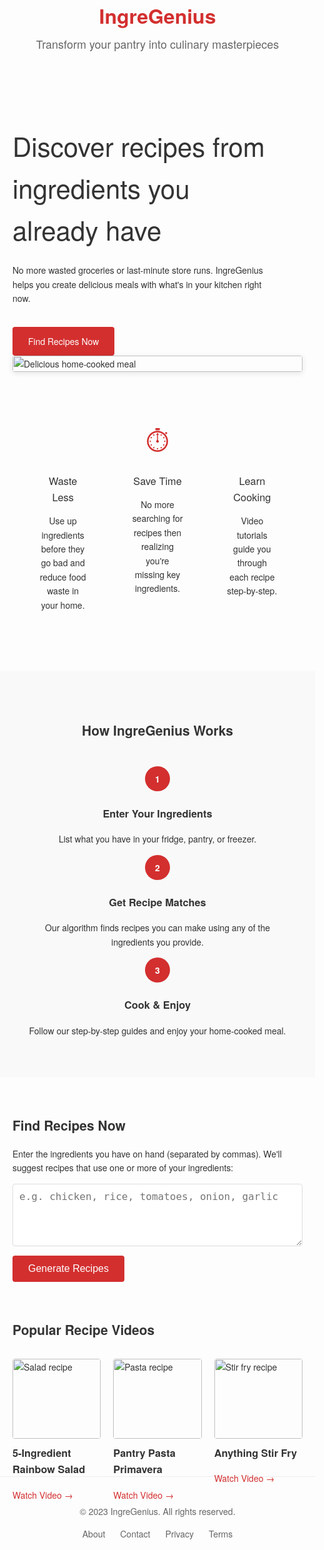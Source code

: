 <!DOCTYPE html>
<html lang="en">
<head>
  <meta charset="UTF-8">
  <meta name="viewport" content="width=device-width, initial-scale=1.0">
  <title>IngreGenius - Create Recipes from Your Ingredients</title>
  <style>
    body {
      font-family: 'Helvetica Neue', Arial, sans-serif;
      line-height: 1.6;
      color: #333;
      width: 100%;
      margin: 0;
      padding: 0;
    }
    
    header {
      padding: 30px 20px;
      border-bottom: 1px solid #eee;
      margin-bottom: 40px;
      display: flex;
      flex-direction: column;
      align-items: flex-start;
    }
    
    .logo {
      font-size: 32px;
      font-weight: 700;
      color: #d32f2f;
      margin-bottom: 5px;
    }
    
    .tagline {
      font-size: 18px;
      color: #666;
    }
    
    .hero {
      display: flex;
      align-items: center;
      margin-bottom: 50px;
      flex-wrap: wrap;
      padding: 0 20px;
    }
    
    .hero-text {
      flex: 1;
      padding-right: 40px;
      min-width: 280px;
    }
    
    .hero-image {
      flex: 1;
      min-width: 280px;
    }
    
    .hero-image img {
      width: 100%;
      border-radius: 4px;
      box-shadow: 0 2px 10px rgba(0, 0, 0, 0.1);
    }
    
    h1 {
      font-size: 42px;
      font-weight: 300;
      margin-bottom: 20px;
    }
    
    .cta-button {
      display: inline-block;
      background-color: #d32f2f;
      color: white;
      padding: 12px 25px;
      text-decoration: none;
      border-radius: 4px;
      font-weight: 500;
      margin-top: 20px;
      transition: background-color 0.3s;
    }
    
    .cta-button:hover {
      background-color: #b71c1c;
    }
    
    .features {
      display: grid;
      grid-template-columns: repeat(3, 1fr);
      gap: 30px;
      margin: 60px 20px;
    }
    
    .feature {
      text-align: center;
      padding: 20px;
    }
    
    .feature-icon {
      font-size: 36px;
      color: #d32f2f;
      margin-bottom: 15px;
    }
    
    .feature h3 {
      font-weight: 500;
      margin-bottom: 10px;
    }
    
    .how-it-works {
      background-color: #f9f9f9;
      padding: 50px 20px;
      margin: 60px 0;
    }
    
    .how-it-works h2 {
      text-align: center;
      margin-bottom: 40px;
    }
    
    .steps {
      display: flex;
      justify-content: space-between;
      flex-wrap: wrap;
      max-width: 1200px;
      margin: 0 auto;
    }
    
    .step {
      flex: 1;
      text-align: center;
      padding: 0 20px;
      min-width: 200px;
    }
    
    .step-number {
      background-color: #d32f2f;
      color: white;
      width: 40px;
      height: 40px;
      border-radius: 50%;
      display: flex;
      align-items: center;
      justify-content: center;
      margin: 0 auto 15px;
      font-weight: 700;
    }
    
    section {
      margin-bottom: 60px;
      padding: 0 20px;
    }
    
    /* Recipe Finder and Results */
    #recipe-finder textarea {
      width: 100%;
      height: 100px;
      padding: 10px;
      border: 1px solid #ddd;
      border-radius: 4px;
      font-size: 16px;
    }
    
    #recipe-finder button {
      margin-top: 15px;
      background-color: #d32f2f;
      color: white;
      padding: 12px 25px;
      border: none;
      border-radius: 4px;
      font-size: 16px;
      cursor: pointer;
      transition: background-color 0.3s;
    }
    
    #recipe-finder button:hover {
      background-color: #b71c1c;
    }
    
    #results {
      margin-top: 30px;
    }
    
    .recipe-card {
      border: 1px solid #eee;
      border-radius: 4px;
      padding: 20px;
      margin-top: 20px;
      box-shadow: 0 2px 8px rgba(0, 0, 0, 0.1);
    }
    
    .recipe-card h3 {
      margin: 0 0 10px;
      color: #d32f2f;
    }
    
    .recipe-card p {
      margin: 5px 0;
    }
    
    .recipe-card ol {
      margin: 10px 0 0 20px;
    }
    
    .no-results {
      color: #d32f2f;
      text-align: center;
      font-size: 18px;
      margin-top: 20px;
    }
    
    /* Popular Videos Section */
    .videos-grid {
      display: grid;
      grid-template-columns: repeat(3, 1fr);
      gap: 20px;
      margin-top: 30px;
      max-width: 1200px;
      margin-left: auto;
      margin-right: auto;
    }
    
    .videos-grid img {
      width: 100%;
      border-radius: 4px;
    }
    
    .videos-grid h3 {
      margin-top: 10px;
    }
    
    .videos-grid a {
      color: #d32f2f;
      text-decoration: none;
    }
    
    footer {
      text-align: center;
      padding: 30px 20px;
      border-top: 1px solid #eee;
      margin-top: 60px;
      color: #666;
    }
  </style>
</head>
<body>
  <header>
    <div class="logo">IngreGenius</div>
    <div class="tagline">Transform your pantry into culinary masterpieces</div>
  </header>
  
  <section class="hero">
    <div class="hero-text">
      <h1>Discover recipes from ingredients you already have</h1>
      <p>No more wasted groceries or last-minute store runs. IngreGenius helps you create delicious meals with what's in your kitchen right now.</p>
      <a href="#recipe-finder" class="cta-button">Find Recipes Now</a>
    </div>
    <div class="hero-image">
      <img src="https://images.unsplash.com/photo-1546069901-ba9599a7e63c?ixlib=rb-1.2.1&auto=format&fit=crop&w=800&q=80" alt="Delicious home-cooked meal">
    </div>
  </section>
  
  <section class="features">
    <div class="feature">
      <div class="feature-icon">🍳</div>
      <h3>Waste Less</h3>
      <p>Use up ingredients before they go bad and reduce food waste in your home.</p>
    </div>
    <div class="feature">
      <div class="feature-icon">⏱️</div>
      <h3>Save Time</h3>
      <p>No more searching for recipes then realizing you're missing key ingredients.</p>
    </div>
    <div class="feature">
      <div class="feature-icon">🧑‍🍳</div>
      <h3>Learn Cooking</h3>
      <p>Video tutorials guide you through each recipe step-by-step.</p>
    </div>
  </section>
  
  <section class="how-it-works">
    <h2>How IngreGenius Works</h2>
    <div class="steps">
      <div class="step">
        <div class="step-number">1</div>
        <h3>Enter Your Ingredients</h3>
        <p>List what you have in your fridge, pantry, or freezer.</p>
      </div>
      <div class="step">
        <div class="step-number">2</div>
        <h3>Get Recipe Matches</h3>
        <p>Our algorithm finds recipes you can make using any of the ingredients you provide.</p>
      </div>
      <div class="step">
        <div class="step-number">3</div>
        <h3>Cook & Enjoy</h3>
        <p>Follow our step-by-step guides and enjoy your home-cooked meal.</p>
      </div>
    </div>
  </section>
  
  <section id="recipe-finder">
    <h2>Find Recipes Now</h2>
    <p>Enter the ingredients you have on hand (separated by commas). We'll suggest recipes that use one or more of your ingredients:</p>
    <form id="recipe-form">
      <textarea id="ingredient-input" placeholder="e.g. chicken, rice, tomatoes, onion, garlic"></textarea>
      <button type="submit">Generate Recipes</button>
    </form>
    <!-- Container for recipe results -->
    <div id="results"></div>
  </section>
  
  <section>
    <h2>Popular Recipe Videos</h2>
    <div class="videos-grid">
      <div>
        <img src="https://images.unsplash.com/photo-1512621776951-a57141f2eefd?ixlib=rb-1.2.1&auto=format&fit=crop&w=400&q=80" alt="Salad recipe">
        <h3>5-Ingredient Rainbow Salad</h3>
        <a href="#">Watch Video →</a>
      </div>
      <div>
        <img src="https://images.unsplash.com/photo-1490645935967-10de6ba17061?ixlib=rb-1.2.1&auto=format&fit=crop&w=400&q=80" alt="Pasta recipe">
        <h3>Pantry Pasta Primavera</h3>
        <a href="#">Watch Video →</a>
      </div>
      <div>
        <img src="https://images.unsplash.com/photo-1547592180-85f173990554?ixlib=rb-1.2.1&auto=format&fit=crop&w=400&q=80" alt="Stir fry recipe">
        <h3>Anything Stir Fry</h3>
        <a href="#">Watch Video →</a>
      </div>
    </div>
  </section>
  
  <footer>
    <p>© 2023 IngreGenius. All rights reserved.</p>
    <p style="margin-top: 10px;">
      <a href="#" style="color: #666; margin: 0 10px; text-decoration: none;">About</a>
      <a href="#" style="color: #666; margin: 0 10px; text-decoration: none;">Contact</a>
      <a href="#" style="color: #666; margin: 0 10px; text-decoration: none;">Privacy</a>
      <a href="#" style="color: #666; margin: 0 10px; text-decoration: none;">Terms</a>
    </p>
  </footer>
  
  <script>
    // Sample recipe data with additional new recipes
    const recipes = [
      {
        title: "Tofu Stir Fry",
        ingredients: ["tofu", "bell pepper", "garlic", "soy sauce", "ginger"],
        instructions: [
          "Cut tofu into cubes and fry until golden.",
          "Stir-fry sliced bell peppers in a hot pan.",
          "Add minced garlic and ginger; cook for another 2 minutes.",
          "Mix in tofu and drizzle with soy sauce.",
          "Serve hot with rice or noodles."
        ]
      },
      {
        title: "Fried Rice",
        ingredients: ["rice", "egg", "carrot", "peas", "soy sauce", "green onion"],
        instructions: [
          "Use day-old rice for best results.",
          "Scramble eggs in a large wok and set aside.",
          "Sauté diced carrots, peas, and chopped green onions.",
          "Mix in the rice and scrambled eggs.",
          "Season with soy sauce and stir-fry until heated through."
        ]
      },
      {
        title: "Pho",
        ingredients: ["beef", "rice noodles", "broth", "basil", "lime", "bean sprouts", "cinnamon"],
        instructions: [
          "Prepare a beef broth with cinnamon and spices.",
          "Blanch rice noodles in boiling water.",
          "Assemble a bowl with noodles, thinly sliced beef, and broth.",
          "Garnish with fresh basil, a squeeze of lime, and bean sprouts."
        ]
      },
      {
        title: "Burger",
        ingredients: ["beef patty", "bun", "lettuce", "tomato", "cheese", "onion","bread", "pickles"],
        instructions: [
          "Grill a beef patty to your desired doneness.",
          "Toast the bun lightly.",
          "Layer the patty with cheese, lettuce, tomato, onion, and pickles.",
          "Assemble your burger and serve with condiments."
        ]
      },
      {
        title: "Simple Sandwich",
        ingredients: ["bread slices", "butter", "lettuce", "tomato", "cucumber", "mayonnaise", "cheese slices"],
        instructions: [
          "Spread butter evenly on one side of each bread slice.",
          "Layer lettuce, tomato slices, cucumber slices, and cheese on one bread slice.",
          "Add a dollop of mayonnaise on top of the layered ingredients.",
          "Cover the sandwich with the second bread slice, butter side down.",
          "Cut into halves or quarters if desired, and serve."
        ]
      },
      {
        title: "Vegetable Stir-Fry",
        ingredients: ["vegetables (e.g., carrots, broccoli, bell peppers)", "oil", "soy sauce", "garlic", "onion"],
        instructions: [
          "Heat oil in a pan over medium heat.",
          "Add chopped garlic and onion, sauté until fragrant.",
          "Add your choice of chopped vegetables and stir-fry until tender but still crisp.",
          "Drizzle soy sauce on top, toss to coat evenly, and serve hot!"
        ]
      },
      {
        title: "Chicken Curry",
        ingredients: ["chicken", "curry powder", "coconut milk", "onion", "garlic", "ginger"],
        instructions: [
          "Sauté chopped onions, garlic, and ginger until fragrant.",
          "Add chicken pieces and cook until browned.",
          "Stir in curry powder and coconut milk; simmer until chicken is cooked through.",
          "Serve with rice or naan."
        ]
      },
      {
        title: "Omelette",
        ingredients: ["eggs", "milk", "cheese", "bell pepper", "onion", "salt", "pepper"],
        instructions: [
          "Whisk eggs with a splash of milk, salt, and pepper.",
          "Sauté chopped bell pepper and onion in a pan.",
          "Pour the egg mixture over the vegetables; cook until set.",
          "Sprinkle cheese on top, fold, and serve."
        ]
      },
      
      {
        title: "Vegetable Soup",
        ingredients: ["broth", "carrot", "celery", "onion", "garlic", "tomato", "potato", "salt", "pepper"],
        instructions: [
          "Sauté chopped onions, garlic, carrots, and celery until soft.",
          "Add broth, diced tomatoes, and potato cubes.",
          "Simmer until vegetables are tender.",
          "Season with salt and pepper before serving."
        ]
      },
      {
        title: "Spaghetti with Marinara Sauce",
        ingredients: ["spaghetti", "tomato", "garlic", "basil", "olive oil", "salt"],
        instructions: [
          "Cook spaghetti according to package instructions.",
          "Heat olive oil in a pan and sauté garlic until fragrant.",
          "Add crushed tomatoes and simmer; season with salt and basil.",
          "Toss the spaghetti with the marinara sauce.",
          "Serve hot with a drizzle of olive oil."
        ]
      },
      {
        title: "Fried Noodle Stir-Fry",
        ingredients: ["noodles", "soy sauce", "vegetable oil", "garlic", "vegetables"],
        instructions: [
          "Boil noodles until just tender and drain.",
          "Heat oil in a wok and stir-fry minced garlic.",
          "Add mixed vegetables and stir-fry until crisp-tender.",
          "Add the noodles and soy sauce; stir-fry until combined.",
          "Serve immediately."
        ]
      },
      {
        title: "Fresh Garden Salad",
        ingredients: ["lettuce", "tomato", "cucumber", "olive oil", "lemon", "salt"],
        instructions: [
          "Chop lettuce, tomato, and cucumber.",
          "Mix olive oil, lemon juice, and salt to make a dressing.",
          "Toss the vegetables with the dressing just before serving.",
          "Serve fresh and enjoy a light, crisp salad."
        ]
      }
    ];
    
    // Listen for form submission
    document.getElementById("recipe-form").addEventListener("submit", function(e) {
      e.preventDefault();
      findRecipes();
    });
    
    function findRecipes() {
      const input = document.getElementById("ingredient-input").value;
      const resultsDiv = document.getElementById("results");
      resultsDiv.innerHTML = '';  // Clear previous results
      
      if (!input.trim()) {
        resultsDiv.innerHTML = '<p class="no-results">Please enter at least one ingredient.</p>';
        return;
      }
      
      // Split input by commas, trim whitespace, and convert to lowercase for matching
      const userIngredients = input.split(',')
                                   .map(item => item.trim().toLowerCase())
                                   .filter(item => item);
      
      // Suggest recipes if one or more ingredient matches
      const matchingRecipes = recipes.filter(recipe => {
        return recipe.ingredients.some(ing => {
          return userIngredients.some(ui => ing.toLowerCase().includes(ui));
        });
      });
      
      if (matchingRecipes.length === 0) {
        resultsDiv.innerHTML = '<p class="no-results">No recipes found. Try adding more ingredients.</p>';
        return;
      }
      
      // Display each matching recipe with a summary of matched vs. remaining ingredients
      matchingRecipes.forEach(recipe => {
        // Determine which ingredients the user provided (matches) and which are needed
        const provided = recipe.ingredients.filter(ing => {
          return userIngredients.some(ui => ing.toLowerCase().includes(ui));
        });
        const additional = recipe.ingredients.filter(ing => {
          return !userIngredients.some(ui => ing.toLowerCase().includes(ui));
        });
        
        const recipeHTML = `
          <div class="recipe-card">
            <h3>${recipe.title}</h3>
            <p><strong>You provided:</strong> ${provided.join(", ")}</p>
            <p><strong>Also needed:</strong> ${additional.join(", ")}</p>
            <ol>
              ${recipe.instructions.map(step => `<li>${step}</li>`).join("")}
            </ol>
          </div>
        `;
        resultsDiv.innerHTML += recipeHTML;
      });
    }
  </script>
</body>
</html>
